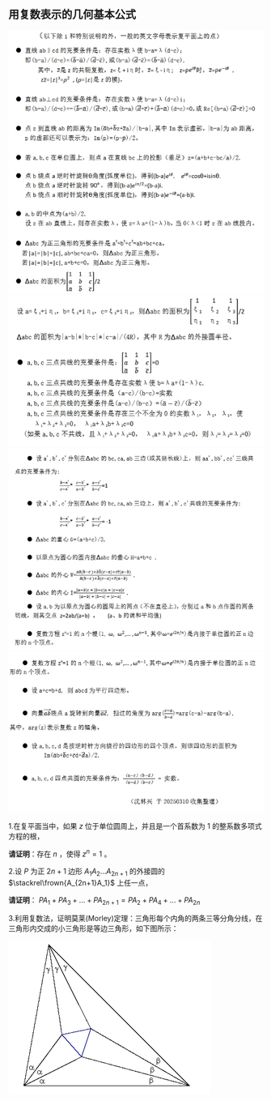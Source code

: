 ## 用复数表示的几何基本公式

![图1](/pics/p56-1.png)
![图2](/pics/p56-2.png)
![图3](/pics/p56-3.png)
![图4](/pics/p56-4.png)

1.在复平面当中，如果 $z$ 位于单位圆周上，并且是一个首系数为 $1$ 的整系数多项式方程的根，

**请证明**：存在 $n$ ，使得 $z^n=1$ 。

2.设 $P$ 为正 $2n+1$ 边形 $A_1A_2...A_{2n+1}$ 的外接圆的 $\stackrel\frown{A_{2n+1}A_1}$ 上任一点，

**请证明**： $PA_1+PA_3+...+PA_{2n+1}=PA_2+PA_4+...+PA_{2n}$

3.利用复数法，证明莫莱(Morley)定理：三角形每个内角的两条三等分角分线，在三角形内交成的小三角形是等边三角形，如下图所示：

![图5](/pics/p56-5.png)








